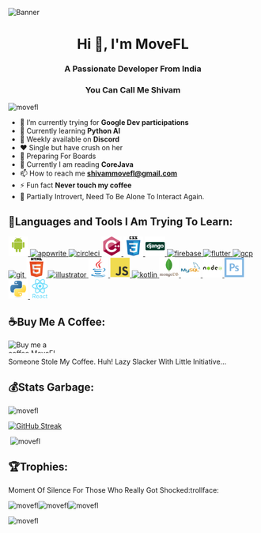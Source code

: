 ![Banner](https://user-images.githubusercontent.com/91766105/136679340-5b09f4fe-9aac-421b-8381-e7aef95fd060.png)

<h1 align="center">Hi 👋, I'm MoveFL</h1>
<h3 align="center">A Passionate Developer From India</h3>
<h3 align="center">You Can Call Me Shivam</h3>


<p align="left"> <img src="https://komarev.com/ghpvc/?username=movefl&label=Profile%20views&color=831be2&style=flat" alt="movefl" /> </p>

- 🔭 I’m currently trying for **Google Dev participations**
- 🌱 Currently learning **Python AI**
- 👯 Weekly available on **Discord**
- ❤️ Single but have crush on her
- 🏫 Preparing For Boards
- 📝 Currently I am reading **CoreJava**
- 📫 How to reach me **shivammovefl@gmail.com**
- ⚡ Fun fact **Never touch my coffee**
- 🔋 Partially Introvert, Need To Be Alone To Interact Again.



<h2 align="left">💾Languages and Tools I Am Trying To Learn:</h2>
<p align="left"> <a href="https://developer.android.com" target="_blank"> <img src="https://raw.githubusercontent.com/devicons/devicon/master/icons/android/android-original-wordmark.svg" alt="android" width="40" height="40"/> </a> <a href="https://appwrite.io" target="_blank"> <img src="https://www.vectorlogo.zone/logos/appwriteio/appwriteio-icon.svg" alt="appwrite" width="40" height="40"/> </a> <a href="https://circleci.com" target="_blank"> <img src="https://www.vectorlogo.zone/logos/circleci/circleci-icon.svg" alt="circleci" width="40" height="40"/> </a> <a href="https://www.w3schools.com/cpp/" target="_blank"> <img src="https://raw.githubusercontent.com/devicons/devicon/master/icons/cplusplus/cplusplus-original.svg" alt="cplusplus" width="40" height="40"/> </a> <a href="https://www.w3schools.com/css/" target="_blank"> <img src="https://raw.githubusercontent.com/devicons/devicon/master/icons/css3/css3-original-wordmark.svg" alt="css3" width="40" height="40"/> </a> <a href="https://www.djangoproject.com/" target="_blank"> <img src="https://raw.githubusercontent.com/devicons/devicon/master/icons/django/django-original.svg" alt="django" width="40" height="40"/> </a> <a href="https://firebase.google.com/" target="_blank"> <img src="https://www.vectorlogo.zone/logos/firebase/firebase-icon.svg" alt="firebase" width="40" height="40"/> </a> <a href="https://flutter.dev" target="_blank"> <img src="https://www.vectorlogo.zone/logos/flutterio/flutterio-icon.svg" alt="flutter" width="40" height="40"/> </a> <a href="https://cloud.google.com" target="_blank"> <img src="https://www.vectorlogo.zone/logos/google_cloud/google_cloud-icon.svg" alt="gcp" width="40" height="40"/> </a> <a href="https://git-scm.com/" target="_blank"> <img src="https://www.vectorlogo.zone/logos/git-scm/git-scm-icon.svg" alt="git" width="40" height="40"/> </a> <a href="https://www.w3.org/html/" target="_blank"> <img src="https://raw.githubusercontent.com/devicons/devicon/master/icons/html5/html5-original-wordmark.svg" alt="html5" width="40" height="40"/> </a> <a href="https://www.adobe.com/in/products/illustrator.html" target="_blank"> <img src="https://www.vectorlogo.zone/logos/adobe_illustrator/adobe_illustrator-icon.svg" alt="illustrator" width="40" height="40"/> </a> <a href="https://www.java.com" target="_blank"> <img src="https://raw.githubusercontent.com/devicons/devicon/master/icons/java/java-original.svg" alt="java" width="40" height="40"/> </a> <a href="https://developer.mozilla.org/en-US/docs/Web/JavaScript" target="_blank"> <img src="https://raw.githubusercontent.com/devicons/devicon/master/icons/javascript/javascript-original.svg" alt="javascript" width="40" height="40"/> </a> <a href="https://kotlinlang.org" target="_blank"> <img src="https://www.vectorlogo.zone/logos/kotlinlang/kotlinlang-icon.svg" alt="kotlin" width="40" height="40"/> </a> <a href="https://www.mongodb.com/" target="_blank"> <img src="https://raw.githubusercontent.com/devicons/devicon/master/icons/mongodb/mongodb-original-wordmark.svg" alt="mongodb" width="40" height="40"/> </a> <a href="https://www.mysql.com/" target="_blank"> <img src="https://raw.githubusercontent.com/devicons/devicon/master/icons/mysql/mysql-original-wordmark.svg" alt="mysql" width="40" height="40"/> </a> <a href="https://nodejs.org" target="_blank"> <img src="https://raw.githubusercontent.com/devicons/devicon/master/icons/nodejs/nodejs-original-wordmark.svg" alt="nodejs" width="40" height="40"/> </a> <a href="https://www.photoshop.com/en" target="_blank"> <img src="https://raw.githubusercontent.com/devicons/devicon/master/icons/photoshop/photoshop-line.svg" alt="photoshop" width="40" height="40"/> </a> <a href="https://www.python.org" target="_blank"> <img src="https://raw.githubusercontent.com/devicons/devicon/master/icons/python/python-original.svg" alt="python" width="40" height="40"/> </a> <a href="https://reactjs.org/" target="_blank"> <img src="https://raw.githubusercontent.com/devicons/devicon/master/icons/react/react-original-wordmark.svg" alt="react" width="40" height="40"/> </a> </p>

<h2 align="left">☕Buy Me A Coffee:</h2>
<p><a href="https://www.buymeacoffee.com/Buy me a coffee MoveFL"> <img align="left" src="https://cdn.buymeacoffee.com/buttons/v2/default-yellow.png" height="25" width="105" alt="Buy me a coffee MoveFL" /></a></p><br><br>
Someone Stole My Coffee. Huh! Lazy Slacker With Little Initiative...

<h2 align="left">💰Stats Garbage:</h2>
<p><img align="centre" src="https://github-readme-stats.vercel.app/api/top-langs?username=movefl&show_icons=true&theme=dark" alt="movefl" /></p>


[![GitHub Streak](https://github-readme-streak-stats.herokuapp.com/?user=MoveFl&theme=dark)](https://git.io/streak-stats)


<p>&nbsp;<img align="centre" src="https://github-readme-stats.vercel.app/api?username=movefl&show_icons=true&theme=dark" alt="movefl" /></p>



<h2 align="left">🏆Trophies:</h2>
Moment Of Silence For Those Who Really Got Shocked:trollface:

<p><img align="left" src="https://github-profile-trophy.vercel.app/?username=ryo-ma&theme=dark" alt="movefl" /></p>



<p><img align="left" src="https://img.shields.io/badge/GitHub-100000?style=for-the-badge&logo=github&logoColor=white" alt="movefl" /></p>

<p><img align="bottomt" src="https://img.shields.io/badge/dev.to-0A0A0A?style=for-the-badge&logo=devdotto&logoColor=white" alt="movefl" /></p>

<p><img align="left" src="https://img.shields.io/badge/Intel-Core_i5_10th-0071C5?style=for-the-badge&logo=intel&logoColor=white" alt="movefl" /></p>




